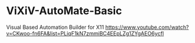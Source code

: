 # ViXiV-AutoMate-Basic
Visual Based Automation Builder for X11
https://www.youtube.com/watch?v=CKwoo-fn6FA&list=PLiqF1kN7zmmiBC4EEpLZg1ZYgAEO6ycfI
